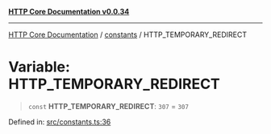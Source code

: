 [**HTTP Core Documentation v0.0.34**](../../README.md)

***

[HTTP Core Documentation](../../modules.md) / [constants](../README.md) / HTTP\_TEMPORARY\_REDIRECT

# Variable: HTTP\_TEMPORARY\_REDIRECT

> `const` **HTTP\_TEMPORARY\_REDIRECT**: `307` = `307`

Defined in: [src/constants.ts:36](https://github.com/stonemjs/http-core/blob/424f80742be298e137f118c0e2e80266a8a78f3c/src/constants.ts#L36)
